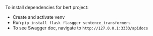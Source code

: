 To install dependencies for bert project:

- Create and activate venv
- Run `pip install flask flasgger sentence_transformers`
- To see Swagger doc, navigate to `http://127.0.0.1:3333/apidocs` 